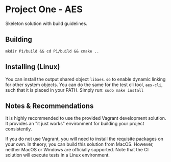 # Project One - AES
Skeleton solution with build guidelines.

## Building
`mkdir P1/build && cd P1/build && cmake ..`

## Installing (Linux)
You can install the output shared object `libaes.so` to
enable dynamic linking for other system objects. You can
do the same for the test cli tool, `aes-cli`, such that
it is placed in your PATH. Simply run: `sudo make install`

## Notes & Recommendations
It is highly recommended to use the provided Vagrant
development solution. It provides an "it just works"
environment for building your project consistently.

If you do not use Vagrant, you will need to install the
requisite packages on your own. In theory, you can
build this solution from MacOS. However, neither
MacOS or Windows are officially supported. Note that
the CI solution will execute tests in a Linux environment.

